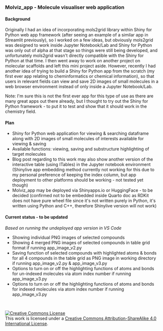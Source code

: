 ### Molviz_app - Molecule visualiser web application

#### **Background**

Originally I had an idea of incorporating mols2grid library within Shiny for Python web app framework (after seeing an example of a similar app in Streamlit previously), so I worked on a few ideas, but obviously mols2grid was designed to work inside Jupyter Notebook/Lab and Shiny for Python was only out of alpha at that stage so things were still being developed, and unfortunately mols2grid wasn't directly compatible with the Shiny for Python at that time. I then went away to work on another project on molecular scaffolds and left this mini project aside. However, recently I had another idea of trying to build a Shiny for Python app from the scratch (my first ever app relating to cheminformatics or chemical information), so that users in relevant fields can view and save 2D images of small molecules in a web browser environment instead of only inside a Jupyter Notebook/Lab.

Note: I'm sure this is not the first ever app for this type of use as there are many great apps out there already, but I thought to try out the Shiny for Python framework - to put it to test and show that it should work in the chemistry field.


#### **Plan**

- Shiny for Python web application for viewing & searching dataframe along with 2D images of small molecules of interests available for viewing & saving
- Available functions: viewing, saving and substructure highlighting of target molecules
- Blog post regarding to this work may also show another version of the interactive table (using ITables) in the Jupyter notebook environment (Shinylive app embedding method currently not working for this due to my personal preference of keeping the index column, but app deployment to other platforms should be working - not tested yet though)
- Molviz_app may be deployed via Shinyapps.io or HuggingFace - to be decided (confirmed not to be embedded inside Quarto doc as RDKit does not have pure wheel file since it's not written purely in Python, it's written using Python and C++, therefore Shinylive version will not work)


#### **Current status - to be updated**

*Based on running the undeployed app version in VS Code*

- Showing individual PNG images of selected compounds
- Showing 4 merged PNG images of selected compounds in table grid format if running app_image_v2.py
- Saving function of selected compounds with highlighted atoms & bonds for all 4 compounds in the table grid as PNG image in working directory if running app_image_v2.py & app_image_v3.py
- Options to turn on or off the highlighting functions of atoms and bonds for un-indexed molecules via atom index number if running app_image_v3.py
- Options to turn on or off the highlighting functions of atoms and bonds for indexed molecules via atom index number if running app_image_v3.py

<br>

<a rel="license" href="http://creativecommons.org/licenses/by-sa/4.0/"><img alt="Creative Commons License" style="border-width:0" src="https://i.creativecommons.org/l/by-sa/4.0/88x31.png" /></a><br />This work is licensed under a <a rel="license" href="http://creativecommons.org/licenses/by-sa/4.0/">Creative Commons Attribution-ShareAlike 4.0 International License</a>.